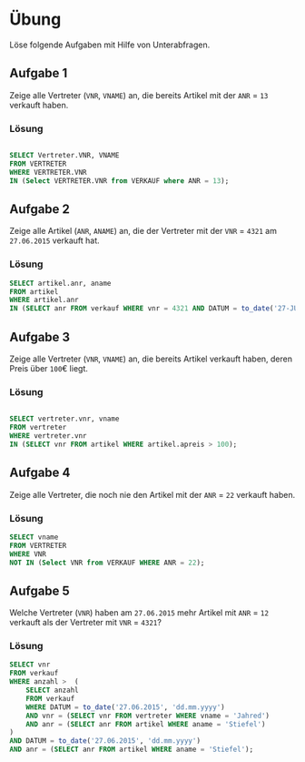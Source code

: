 # Übung

Löse folgende Aufgaben mit Hilfe von Unterabfragen.

## Aufgabe 1
Zeige alle Vertreter (`VNR`, `VNAME`) an, die bereits Artikel mit der `ANR` = `13` verkauft haben.

### Lösung
```sql

SELECT Vertreter.VNR, VNAME
FROM VERTRETER
WHERE VERTRETER.VNR 
IN (Select VERTRETER.VNR from VERKAUF where ANR = 13);
```

## Aufgabe 2
Zeige alle Artikel (`ANR`, `ANAME`) an, die der Vertreter mit der `VNR` = `4321` am `27.06.2015` verkauft hat.

### Lösung
```sql
SELECT artikel.anr, aname
FROM artikel
WHERE artikel.anr 
IN (SELECT anr FROM verkauf WHERE vnr = 4321 AND DATUM = to_date('27-JUN-2015', 'dd.mm.yyyy'));

```

## Aufgabe 3
Zeige alle Vertreter (`VNR`, `VNAME`) an, die bereits Artikel verkauft haben, deren Preis über `100`€ liegt.

### Lösung
```sql

SELECT vertreter.vnr, vname
FROM vertreter
WHERE vertreter.vnr
IN (SELECT vnr FROM artikel WHERE artikel.apreis > 100);

```

## Aufgabe 4
Zeige alle Vertreter, die noch nie den Artikel mit der `ANR` = `22` verkauft haben.

### Lösung
```sql
SELECT vname
FROM VERTRETER
WHERE VNR 
NOT IN (Select VNR from VERKAUF WHERE ANR = 22);


```

## Aufgabe 5
Welche Vertreter (`VNR`) haben am `27.06.2015` mehr Artikel mit `ANR` = `12` verkauft als der Vertreter mit `VNR` = `4321`?

### Lösung
```sql
SELECT vnr 
FROM verkauf
WHERE anzahl >  (
	SELECT anzahl 
	FROM verkauf 
	WHERE DATUM = to_date('27.06.2015', 'dd.mm.yyyy') 
	AND vnr = (SELECT vnr FROM vertreter WHERE vname = 'Jahred')
	AND anr = (SELECT anr FROM artikel WHERE aname = 'Stiefel')
)
AND DATUM = to_date('27.06.2015', 'dd.mm.yyyy')
AND anr = (SELECT anr FROM artikel WHERE aname = 'Stiefel');




```

